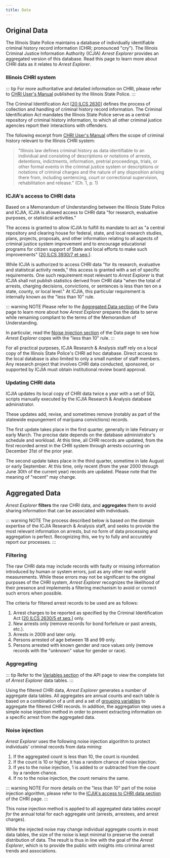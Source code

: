 ```yaml
---
title: Data
---
```


## Original Data

The Illinois State Police maintains a database of individually identifiable criminal history record information (CHRI; pronounced "cry"). The Illinois Criminal Justice Information Authority (ICJIA) _Arrest Explorer_ provides an aggregated version of this database. Read this page to learn more about CHRI data as it relates to _Arrest Explorer_.

### Illinois CHRI system

::: tip
For more authoritative and detailed information on CHRI, please refer to [CHRI User's Manual](https://www.isp.state.il.us/docs/5-336e.pdf) published by the Illinois State Police.
:::

The Criminal Identification Act [[20 ILCS 2630](https://www.ilga.gov/legislation/ilcs/ilcs3.asp?ActID=350&ChapterID=5)] defines the process of collection and handling of criminal history record information. The Criminal Identification Act mandates the Illinois State Police serve as a central repository of criminal history information, to which all other criminal justice agencies report their interactions with offenders.

The following excerpt from [CHRI User's Manual](https://www.isp.state.il.us/docs/5-336e.pdf) offers the scope of criminal history relevant to the Illinois CHRI system:

> "Illinois law defines criminal history as data identifiable to an individual and consisting of descriptions or notations of arrests, detentions, indictments, information, pretrial proceedings, trials, or other formal events in the criminal justice system or descriptions or notations of criminal charges and the nature of any disposition arising there from, including sentencing, court or correctional supervision, rehabilitation and release." (Ch. 1, p. 1)

### ICJIA's access to CHRI data

Based on a Memorandum of Understanding between the Illinois State Police and ICJIA, ICJIA is allowed access to CHRI data "for research, evaluative purposes, or statistical activities."

The access is granted to allow ICJIA to fulfill its mandate to act as "a central repository and clearing house for federal, state, and local research studies, plans, projects, proposals, and other information relating to all aspects of criminal justice system improvement and to encourage educational programs for citizen support of State and local efforts to make such improvements" [[20 ILCS 3930/7 et seq.](https://www.ilga.gov/legislation/ilcs/ilcs3.asp?ActID=397&ChapterID=5)].

While ICJIA is authorized to access CHRI data "for its research, evaluative and statistical activity needs," this access is granted with a set of specific requirements. One such requirement most relevant to _Arrest Explorer_ is that ICJIA shall not publish statistics derived from CHRI data "when the total of arrests, charging decisions, convictions, or sentences is less than ten on a state, county, or local level." At ICJIA, this particular requirement is internally known as the "less than 10" rule.

::: warning NOTE
Please refer to the [Aggregated Data section](#aggregated-data) of the Data page to learn more about how _Arrest Explorer_ prepares the data to serve while remaining compliant to the terms of the Memorandum of Understanding.

In particular, read the [Noise injection section](#noise-injection) of the Data page to see how _Arrest Explorer_ copes with the "less than 10" rule.
:::

For all practical purposes, ICJIA Research & Analysis staff rely on a local copy of the Illinois State Police's CHRI ad hoc database. Direct access to the local database is also limited to only a small number of staff members. Any research project that involves CHRI data conducted, sponsored, or supported by ICJIA must obtain institutional review board approval.

### Updating CHRI data

ICJIA updates its local copy of CHRI data twice a year with a set of SQL scripts manually executed by the ICJIA Research & Analysis database administrator.

These updates add, revise, and sometimes remove (notably as part of the statewide expungement of marijuana convictions) records.

The first update takes place in the first quarter, generally in late February or early March. The precise date depends on the database administrator's schedule and workload. At this time, all CHRI records are updated, from the first recorded arrest in the CHRI system through arrests occurring on December 31st of the prior year.

The second update takes place in the third quarter, sometime in late August or early September. At this time, only recent (from the year 2000 through June 30th of the current year) records are updated. Please note that the meaning of "recent" may change.

## Aggregated Data

_Arrest Explorer_ **filters** the raw CHRI data, and **aggregates** them to avoid sharing information that can be associated with individuals.

::: warning NOTE
The process described below is based on the domain expertise of the ICJIA Research & Analysis staff, and seeks to provide the most relevant information on arrests, but no form of data processing and aggregation is perfect. Recognizing this, we try to fully and accurately report our processes.
:::

### Filtering

The raw CHRI data may include records with faulty or missing information introduced by human or system errors, just as any other real-world measurements. While these errors may not be significant to the original purposes of the CHRI system, _Arrest Explorer_ recognizes the likelihood of their presence and implements a filtering mechanism to avoid or correct such errors when possible.

The criteria for filtered arrest records to be used are as follows:

1. Arrest charges to be reported as specified by the Criminal Identification Act [[20 ILCS 2630/5 et seq.](https://www.ilga.gov/legislation/ilcs/ilcs3.asp?ActID=350&ChapterID=5)] only.
2. New arrests only (remove records for bond forfeiture or past arrests, etc.).
3. Arrests in 2009 and later only.
4. Persons arrested of age between 18 and 99 only.
5. Persons arrested with known gender and race values only (remove records with the "unknown" value for gender or race).

### Aggregating

::: tip
Refer to the [Variables section](/api/variables.html) of the API page to view the complete list of _Arrest Explorer_ data tables.
:::

Using the filtered CHRI data, _Arrest Explorer_ generates a number of aggregate data tables. All aggregates are annual counts and each table is based on a combination of a unit and a set of [grouping variables](/api/variables.html) to aggregate the filtered CHRI records. In addition, the aggregation step uses a simple noise injection method in order to prevent extracting information on a specific arrest from the aggregated data.

### Noise injection

_Arrest Explorer_ uses the following noise injection algorithm to protect individuals' criminal records from data mining:

1. If the aggregated count is less than 10, the count is rounded.
2. If the count is 10 or higher, it has a random chance of noise injection.
3. If yes to the noise injection, 1 is added to or subtracted from the count by a random chance.
4. If no to the noise injection, the count remains the same.

::: warning NOTE
For more details on the "less than 10" part of the noise injection algorithm, please refer to the [ICJIA's access to CHRI data section](#icjia-s-access-to-chri-data) of the CHRI page.
:::

This noise injection method is applied to all aggregated data tables _except for_ the annual total for each aggregate unit (arrests, arrestees, and arrest charges).

While the injected noise may change individual aggregate counts in most data tables, the size of the noise is kept minimal to preserve the overall distribution of data. The result is thus in line with the goal of the _Arrest Explorer_, which is to provide the public with insights into criminal arrest trends and associations.
